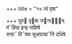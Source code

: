 +++
title = "१० त्वं वृषा"

+++
तुवं᳓ वृ᳓षा ज᳓नाना᳐म्  
मं᳓हिष्ठ इन्द्र जज्ञिषे  
सत्रा᳓ वि᳓श्वा सुअपत्या᳓नि दधिषे